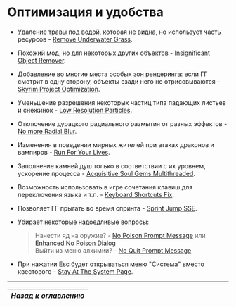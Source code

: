 # Оптимизация и удобства

+ Удаление травы под водой, которая не видна, но использует часть ресурсов - [Remove Underwater Grass](https://www.nexusmods.com/skyrimspecialedition/mods/8734).
+ Похожий мод, но для некоторых других объектов - [Insignificant Object Remover](https://www.nexusmods.com/skyrimspecialedition/mods/3354).
+ Добавление во многие места особых зон рендеринга: если ГГ смотрит в одну сторону, объекты сзади него не отрисовываются - [Skyrim Project Optimization](https://www.nexusmods.com/skyrimspecialedition/mods/14084).
+ Уменьшение разрешения некоторых частиц типа падающих листьев и снежинок - [Low Resolution Particles](https://www.nexusmods.com/skyrimspecialedition/mods/2388).
+ Отключение дурацкого радиального размытия от разных эффектов - [No more Radial Blur](https://www.nexusmods.com/skyrimspecialedition/mods/1265).
+ Изменения в поведении мирных жителей при атаках драконов и вампиров - [Run For Your Lives](https://www.nexusmods.com/skyrimspecialedition/mods/2272).
+ Заполнение камней душ только в соответствии с их уровнем, ускорение процесса - [Acquisitive Soul Gems Multithreaded](https://www.nexusmods.com/skyrimspecialedition/mods/1469).
+ Возможность использовать в игре сочетания клавиш для переключения языка и т.п. - [Keyboard Shortcuts Fix](https://www.nexusmods.com/skyrimspecialedition/mods/3620).
+ Позволяет ГГ прыгать во время спринта - [Sprint Jump SSE](https://www.nexusmods.com/skyrimspecialedition/mods/15066).
+ Убирает некоторые надоедливые вопросы:

    > Нанести яд на оружие? - [No Poison Prompt Message](https://mega.nz/#!jgJjiKYB!ThZ3rf-Zmq9EpvEMhj0Tt8mGq4Gg9saE6nP_jbe3Oqs) или [Enhanced No Poison Dialog](https://www.nexusmods.com/skyrimspecialedition/mods/18497)  
    > Выйти из меню алхимии? - [No Quit Prompt Message](https://mega.nz/#!W0Q0jb6D!gk16VQ0cG6yrPFzkf5NZ2kOmt15lVqUBLZ8x_uCe93U)

+ При нажатии Esc будет открываться меню "Система" вместо квестового - [Stay At The System Page](https://www.nexusmods.com/skyrimspecialedition/mods/19832).

------

|[*Назад к оглавлению*](../01_Оглавление.md)|
|:---:|
